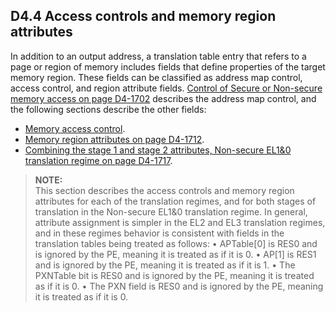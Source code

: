 ## D4.4 Access controls and memory region attributes

In addition to an output address, a translation table entry that refers to a page or region of memory includes fields that define properties of the target memory region. These fields can be classified as address map control, access control, and region attribute fields. [Control of Secure or Non-secure memory access on page D4-1702](#) describes the address map control, and the following sections describe the other fields:  
* [Memory access control](#).
* [Memory region attributes on page D4-1712](#).
* [Combining the stage 1 and stage 2 attributes, Non-secure EL1&0 translation regime on page D4-1717](#).

> **NOTE:**  
This section describes the access controls and memory region attributes for each of the translation regimes, and for both stages of translation in the Non-secure EL1&0 translation regime. In general, attribute assignment is simpler in the EL2 and EL3 translation regimes, and in these regimes behavior is consistent with fields in the translation tables being treated as follows:
• APTable[0] is RES0 and is ignored by the PE, meaning it is treated as if it is 0.
• AP[1] is RES1 and is ignored by the PE, meaning it is treated as if it is 1.
• The PXNTable bit is RES0 and is ignored by the PE, meaning it is treated as if it is 0.
• The PXN field is RES0 and is ignored by the PE, meaning it is treated as if it is 0.
